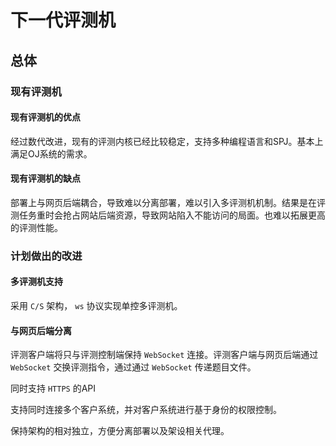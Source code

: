 # 下一代评测机

## 总体

### 现有评测机

#### 现有评测机的优点

经过数代改进，现有的评测内核已经比较稳定，支持多种编程语言和SPJ。基本上满足OJ系统的需求。

#### 现有评测机的缺点

部署上与网页后端耦合，导致难以分离部署，难以引入多评测机机制。结果是在评测任务重时会抢占网站后端资源，导致网站陷入不能访问的局面。也难以拓展更高的评测性能。

### 计划做出的改进

#### 多评测机支持

采用 `C/S` 架构， `ws` 协议实现单控多评测机。

#### 与网页后端分离

评测客户端将只与评测控制端保持 `WebSocket` 连接。评测客户端与网页后端通过 `WebSocket` 交换评测指令，通过通过 `WebSocket` 传递题目文件。

同时支持 `HTTPS` 的API

支持同时连接多个客户系统，并对客户系统进行基于身份的权限控制。

保持架构的相对独立，方便分离部署以及架设相关代理。
